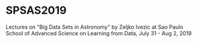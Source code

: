 # SPSAS2019
Lectures on "Big Data Sets in Astronomy" by Zeljko Ivezic at Sao Paulo School of Advanced Science on Learning from Data, July 31 - Aug 2, 2019
